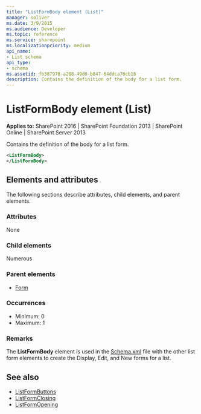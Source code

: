 ```yaml
---
title: "ListFormBody element (List)"
manager: soliver
ms.date: 3/9/2015
ms.audience: Developer
ms.topic: reference
ms.service: sharepoint
ms.localizationpriority: medium
api_name:
- List schema
api_type:
- schema
ms.assetid: fb387978-a288-49d0-b847-64ddca76cb18
description: Contains the definition of the body for a list form.
---
```


# ListFormBody element (List)

**Applies to:** SharePoint 2016 | SharePoint Foundation 2013 | SharePoint Online | SharePoint Server 2013
  
Contains the definition of the body for a list form.
  
```XML
<ListFormBody>
</ListFormBody>
```

## Elements and attributes

The following sections describe attributes, child elements, and parent elements.

### Attributes

None
   
### Child elements

Numerous 
   
### Parent elements

- [Form](form-element-list.md)
   
### Occurrences

- Minimum: 0
- Maximum: 1 
   
### Remarks

The **ListFormBody** element is used in the [Schema.xml](https://msdn.microsoft.com/library/c2f01064-80d8-47ee-b602-ecf4c480ac56%28Office.15%29.aspx) file with the other list form elements to create the Display, Edit, and New forms for a list. 
  
## See also

- [ListFormButtons](listformbuttons-element-list.md)  
- [ListFormClosing](listformclosing-element-list.md)  
- [ListFormOpening](listformopening-element-list.md)

